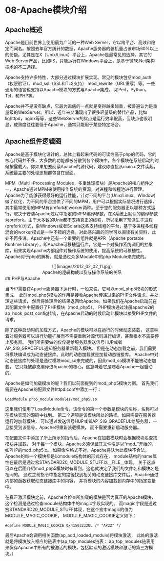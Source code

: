 # 08-Apache模块介绍
## Apache概述

Apache是目前世界上使用最为广泛的一种Web Server，它以跨平台、高效和稳定而闻名。按照去年官方统计的数据，Apache服务器的装机量占该市场60%以上的份额。尤其是在X（Unix/Linux）平台上，Apache是最常见的选择。其它的Web Server产品，比如IIS，只能运行在Windows平台上，是基于微软.Net架构技术的不二选择。

Apache支持许多特性，大部分通过模块扩展实现。常见的模块包括mod_auth（权限验证）、mod_ssl（SSL和TLS支持） mod_rewrite（URL重写）等。一些通用的语言也支持以Apache模块的方式与Apache集成。 如Perl，Python，Tcl，和PHP等。

Apache并不是没有缺点，它最为诟病的一点就是变得越来越重，被普遍认为是重量级的WebServer。所以，近年来又涌现出了很多轻量级的替代产品，比如lighttpd，nginx等等，这些WebServer的优点是运行效率很高，但缺点也很明显，成熟度往往要低于Apache，通常只能用于某些特定场合。
## Apache组件逻辑图

Apache是基于模块化设计的，总体上看起来代码的可读性高于php的代码，它的核心代码并不多，大多数的功能都被分散到各个模块中，各个模块在系统启动的时候按需载入。你如果想要阅读Apache的源代码，建议你直接从main.c文件读起，系统最主要的处理逻辑都包含在里面。

MPM（Multi -Processing Modules，多重处理模块）是Apache的核心组件之一，Apache通过MPM来使用操作系统的资源，对进程和线程池进行管理。Apache为了能够获得最好的运行性能，针对不同的平台(Unix/Linux、Window)做了优化，为不同的平台提供了不同的MPM，用户可以根据实际情况进行选择，其中最常使用的MPM有prefork和worker两种。至于您的服务器正以哪种方式运行，取决于安装Apache过程中指定的MPM编译参数，在X系统上默认的编译参数为prefork。由于大多数的Unix都不支持真正的线程，所以采用了预派生子进程(prefork)方式，象Windows或者Solaris这些支持线程的平台，基于多进程多线程混合的worker模式是一种不错的选择。对此感兴趣的同学可以阅读有关资料，此处不再多讲。Apache中还有一个重要的组件就是APR（Apache portable Runtime Library），即Apache可移植运行库，它是一个对操作系统调用的抽象库，用来实现Apache内部组件对操作系统的使用，提高系统的可移植性。Apache对于php的解析，就是通过众多Module中的php Module来完成的。

<center>
![](images/2012_02_02_11.jpg)
</center>
<center>
Apache的逻辑构成以及与操作系统的关系
</center>
## PHP与Apache

当PHP需要在Apache服务器下运行时，一般来说，它可以mod_php5模块的形式集成， 此时mod_php5模块的作用是接收Apache传递过来的PHP文件请求，并处理这些请求， 然后将处理后的结果返回给Apache。如果我们在Apache启动前在其配置文件中配置好了PHP模块（mod_php5）， PHP模块通过注册apache2的ap_hook_post_config挂钩，在Apache启动的时候启动此模块以接受PHP文件的请求。

除了这种启动时的加载方式，Apache的模块可以在运行的时候动态装载， 这意味着对服务器可以进行功能扩展而不需要重新对源代码进行编译，甚至根本不需要停止服务器。 我们所需要做的仅仅是给服务器发送信号HUP或者AP_SIG_GRACEFUL通知服务器重新载入模块。 但是在动态加载之前，我们需要将模块编译成为动态链接库。此时的动态加载就是加载动态链接库。 Apache中对动态链接库的处理是通过模块mod_so来完成的，因此mod_so模块不能被动态加载， 它只能被静态编译进Apache的核心。这意味着它是随着Apache一起启动的。

Apache是如何加载模块的呢？我们以前面提到的mod_php5模块为例。 首先我们需要在Apache的配置文件httpd.conf中添加一行：

    LoadModule php5_module modules/mod_php5.so

这里我们使用了LoadModule命令，该命令的第一个参数是模块的名称，名称可以在模块实现的源码中找到。 第二个选项是该模块所处的路径。如果需要在服务器运行时加载模块， 可以通过发送信号HUP或者AP_SIG_GRACEFUL给服务器，一旦接受到该信号，Apache将重新装载模块， 而不需要重新启动服务器。

在配置文件中添加了所上所示的指令后，Apache在加载模块时会根据模块名查找模块并加载， 对于每一个模块，Apache必须保证其文件名是以“mod_”开始的，如PHP的mod_php5.c。 如果命名格式不对，Apache将认为此模块不合法。Apache的每一个模块都是以module结构体的形式存在， module结构的name属性在最后是通过宏STANDARD20_MODULE_STUFF以__FILE__体现。 关于这点可以在后面介绍mod_php5模块时有看到。这也就决定了我们的文件名和模块名是相同的。 通过之前指令中指定的路径找到相关的动态链接库文件后，Apache通过内部的函数获取动态链接库中的内容， 并将模块的内容加载到内存中的指定变量中。

在真正激活模块之前，Apache会检查所加载的模块是否为真正的Apache模块， 这个检测是通过检查module结构体中的magic字段实现的。 而magic字段是通过宏STANDARD20_MODULE_STUFF体现，在这个宏中magic的值为MODULE_MAGIC_COOKIE， MODULE_MAGIC_COOKIE定义如下：

    #define MODULE_MAGIC_COOKIE 0x41503232UL /* "AP22" */

最后Apache会调用相关函数(ap_add_loaded_module)将模块激活， 此处的激活就是将模块放入相应的链表中(ap_top_modules链表： ap_top_modules链表用来保存Apache中所有的被激活的模块，包括默认的激活模块和激活的第三方模块。）
